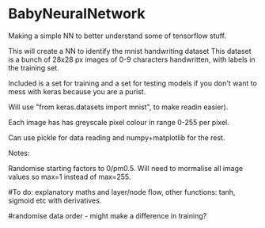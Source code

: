 # BabyNeuralNetwork
Making a simple NN to better understand some of tensorflow stuff.

This will create a NN to identify the mnist handwriting dataset
This dataset is a bunch of 28x28 px images of 0-9 characters 
handwritten, with labels in the training set.

Included is a set for training and a set for testing models if you don't want to mess with keras because you are a purist.

Will use "from keras.datasets import mnist", to make readin easier).

Each image has has greyscale pixel colour in range 0-255 per pixel.

Can use pickle for data reading and numpy+matplotlib for the rest.

Notes:

Randomise starting factors to 0/pm0.5.
Will need to mormalise all image values so max=1 instead of max=255.

#To do: explanatory maths and layer/node flow, other functions: tanh, sigmoid etc with derivatives.

#randomise data order - might make a difference in training?
